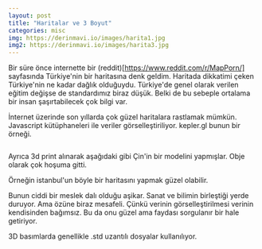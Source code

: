 ```yaml
---
layout: post
title: "Haritalar ve 3 Boyut"
categories: misc
img: https://derinmavi.io/images/harita1.jpg
img2: https://derinmavi.io/images/harita3.jpg
---
```



Bir süre önce internette bir (reddit)[https://www.reddit.com/r/MapPorn/] sayfasında Türkiye'nin bir haritasına denk geldim.
Haritada dikkatimi çeken Türkiye'nin ne kadar dağlık olduğuydu. 
Türkiye'de genel olarak verilen eğitim değişse de standardımız biraz düşük.
Belki de bu sebeple ortalama bir insan şaşırtabilecek çok bilgi var.

İnternet üzerinde son yıllarda çok güzel haritalara rastlamak mümkün. Javascript kütüphaneleri ile veriler görselleştiriliyor. kepler.gl bunun bir örneği.

<img src="https://derinmavi.io/images/harita2.jpg" alt="" class="img-fluid">


Ayrıca 3d print alınarak aşağıdaki gibi Çin'in bir modelini yapmışlar. Obje olarak çok hoşuma gitti.

Örneğin istanbul'un böyle bir haritasını yapmak güzel olabilir.

Bunun ciddi bir meslek dalı olduğu aşikar. Sanat ve bilimin birleştiği yerde duruyor. Ama özüne biraz mesafeli. Çünkü verinin görselleştirilmesi verinin kendisinden bağımsız.
Bu da onu güzel ama faydası sorgulanır bir hale getiriyor.

3D basımlarda genellikle .std uzantılı dosyalar kullanılıyor.
